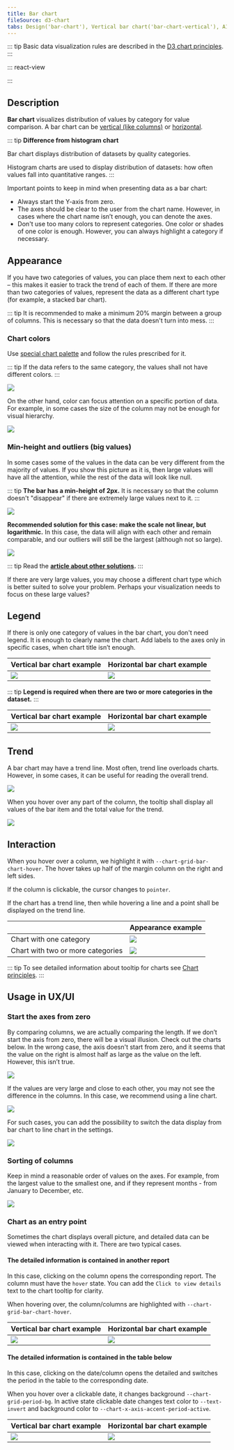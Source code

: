 ```yaml
---
title: Bar chart
fileSource: d3-chart
tabs: Design('bar-chart'), Vertical bar chart('bar-chart-vertical'), A11y('bar-chart-a11y'), API('bar-chart-api'), Examples('bar-chart-d3-code'), Changelog('d3-chart-changelog')
---
```


::: tip
Basic data visualization rules are described in the [D3 chart principles](/data-display/d3-chart/d3-chart).
:::

::: react-view

<script lang="tsx">
import React from 'react';
import PlaygroundGeneration from '@components/PlaygroundGeneration';
import { chartPlayground } from '@components/ChartPlayground';
import { Chart, BarChartProps } from '@semcore/d3-chart';

const data = [...Array(5).keys()].map((d, i) => ({
  x: i,
  Line1: Math.random() * 10,
  Line2: Math.random() * 10,
}));

const trendData = {
  Line1: data.map((item) => {
    return {
      x: item.x,
      y: item.Line1 - 0.5,
    };
  }),
  Line2: data.map((item) => {
    return {
      x: item.x,
      y: item.Line2 - 0.5,
    };
  }),
};

const App = PlaygroundGeneration((preview) => {
  const { select, radio, label, bool } = preview('Chart.Bar');

  const {
    direction,
    alignItems,
    justifyContent,
    showTotalInTooltip,
    showXAxis,
    showYAxis,
    showTooltip,
    showLegend,
    legendProps,
  } = chartPlayground({ select, radio, label, bool });

  const withTrend = bool({
    key: 'withTrend',
    defaultValue: false,
    label: 'With trend',
  });

  const chartProps: BarChartProps = {
    data,
    groupKey: 'x',
    plotWidth: 300,
    plotHeight: 200,
    showTotalInTooltip,
    direction,
    showTooltip,
    showXAxis,
    showYAxis,
    alignItems,
    justifyContent,
    trend: withTrend ? trendData : undefined,
  };

  if (showLegend) {
    chartProps.legendProps = legendProps;
  } else {
    chartProps.showLegend = false;
  }

  return <Chart.Bar {...chartProps} />;
}, {filterProps: ['data']});
</script>

:::

## Description

**Bar chart** visualizes distribution of values by category for value comparison. A bar chart can be [vertical (like columns)](/data-display/bar-chart/bar-chart-vertical) or [horizontal](/data-display/bar-horizontal/bar-horizontal).

::: tip
**Difference from histogram chart**

Bar chart displays distribution of datasets by quality categories.

Histogram charts are used to display distribution of datasets: how often values fall into quantitative ranges.
:::

Important points to keep in mind when presenting data as a bar chart:

- Always start the Y-axis from zero.
- The axes should be clear to the user from the chart name. However, in cases where the chart name isn’t enough, you can denote the axes.
- Don't use too many colors to represent categories. One color or shades of one color is enough. However, you can always highlight a category if necessary.

## Appearance

If you have two categories of values, you can place them next to each other – this makes it easier to track the trend of each of them. If there are more than two categories of values, represent the data as a different chart type (for example, a stacked bar chart).

::: tip
It is recommended to make a minimum 20% margin between a group of columns. This is necessary so that the data doesn't turn into mess.
:::

### Chart colors

Use [special chart palette](/data-display/color-palette/color-palette) and follow the rules prescribed for it.

::: tip
If the data refers to the same category, the values shall not have different colors.
:::

![](static/example-yes-no.png)

On the other hand, color can focus attention on a specific portion of data. For example, in some cases the size of the column may not be enough for visual hierarchy.

![](static/example-4.png)

### Min-height and outliers (big values)

In some cases some of the values in the data can be very different from the majority of values. If you show this picture as it is, then large values will have all the attention, while the rest of the data will look like null.

::: tip
**The bar has a min-height of 2px.** It is necessary so that the column doesn't "disappear" if there are extremely large values next to it.
:::

![](static/outlier.png)

**Recommended solution for this case: make the scale not linear, but logarithmic.** In this case, the data will align with each other and remain comparable, and our outliers will still be the largest (although not so large).

![](static/outlier-1.png)

::: tip
Read the **[article about other solutions](https://tomhopper.me/2010/08/30/graphing-highly-skewed-data/).**
:::

If there are very large values, you may choose a different chart type which is better suited to solve your problem. Perhaps your visualization needs to focus on these large values?

## Legend

If there is only one category of values in the bar chart, you don't need legend. It is enough to clearly name the chart. Add labels to the axes only in specific cases, when chart title isn’t enough.

| Vertical bar chart example      | Horizontal bar chart example    |
| ------------------------------- | ------------------------------- |
| ![](static/legend.png)          | ![](static/hor-bar-example.png) |

::: tip
**Legend is required when there are two or more categories in the dataset.**
:::

| Vertical bar chart example   | Horizontal bar chart example      |
| ---------------------------- | --------------------------------- |
| ![](static/bar-chart-2.png)  | ![](static/hor-legend.png)        |

## Trend

A bar chart may have a trend line. Most often, trend line overloads charts. However, in some cases, it can be useful for reading the overall trend.

![](static/bar-trend.png)

When you hover over any part of the column, the tooltip shall display all values of the bar item and the total value for the trend.

![](static/trend-hover.png)

## Interaction

When you hover over a column, we highlight it with `--chart-grid-bar-chart-hover`. The hover takes up half of the margin column on the right and left sides.

If the column is clickable, the cursor changes to `pointer`.

If the chart has a trend line, then while hovering a line and a point shall be displayed on the trend line.

|                                   | Appearance example                        |
| --------------------------------- | ----------------------------------------- |
| Chart with one category           | ![](/data-display/bar-chart/static/bar-chart-hover.png)                  |
| Chart with two or more categories | ![](/data-display/bar-chart/static/bar-chart-2-hover.png) |

::: tip
To see detailed information about tooltip for charts see [Chart principles](/data-display/d3-chart/d3-chart#tooltip).
:::

## Usage in UX/UI

### Start the axes from zero

By comparing columns, we are actually comparing the length. If we don’t start the axis from zero, there will be a visual illusion. Check out the charts below. In the wrong case, the axis doesn't start from zero, and it seems that the value on the right is almost half as large as the value on the left. However, this isn’t true.

![](static/deception-yes-no.png)

If the values are very large and close to each other, you may not see the difference in the columns. In this case, we recommend using a line chart.

![](static/example-2-yes-no.png)

For such cases, you can add the possibility to switch the data display from bar chart to line chart in the settings.

![](static/type.png)

### Sorting of columns

Keep in mind a reasonable order of values on the axes. For example, from the largest value to the smallest one, and if they represent months - from January to December, etc.

![](static/sort-yes-no.png)

### Chart as an entry point

Sometimes the chart displays overall picture, and detailed data can be viewed when interacting with it. There are two typical cases.

#### The detailed information is contained in another report

In this case, clicking on the column opens the corresponding report. The column must have the `hover` state. You can add the `Click to view details` text to the chart tooltip for clarity.

When hovering over, the column/columns are highlighted with `--chart-grid-bar-chart-hover`.

| Vertical bar chart example  | Horizontal bar chart example |
| --------------------------- | ---------------------------- |
| ![](static/interactive.png) | ![](static/hor-hover-3.png)  |

#### The detailed information is contained in the table below

In this case, clicking on the date/column opens the detailed and switches the period in the table to the corresponding date.

When you hover over a clickable date, it changes background `--chart-grid-period-bg`. In active state clickable date changes text color to `--text-invert` and background color to `--chart-x-axis-accent-period-active`.

| Vertical bar chart example     | Horizontal bar chart example       |
| ------------------------------ | ---------------------------------- |
| ![](static/interactive-2.png)  | ![](static/hor-widget-example.png) |

